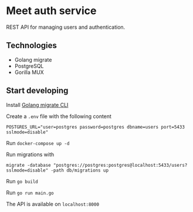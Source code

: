 # Meet auth service

REST API for managing users and authentication.

## Technologies

- Golang migrate
- PostgreSQL
- Gorilla MUX

## Start developing

Install [Golang migrate CLI](https://github.com/golang-migrate/migrate/tree/master/cmd/migrate) 

Create a `.env` file with the following content

```
POSTGRES_URL="user=postgres password=postgres dbname=users port=5433 sslmode=disable"
```

Run `docker-compose up -d`

Run migrations with 

```
migrate -database "postgres://postgres:postgres@localhost:5433/users?sslmode=disable" -path db/migrations up
```

Run `go build`

Run `go run main.go`

The API is available on `localhost:8000`

